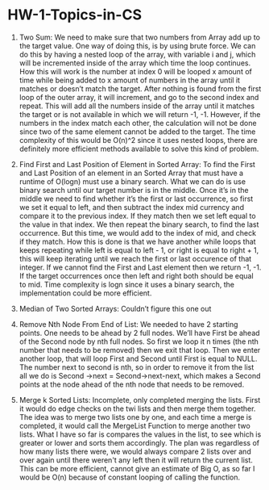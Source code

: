 # HW-1-Topics-in-CS

1)  Two Sum:
We need to make sure that two numbers from Array add up to the target value. One way of doing this, is by using brute force. We can do this by having a nested loop of the array, with variable i and j, which will be incremented inside of the array which time the loop continues. How this will work is the number at index 0 will be looped x amount of time while being added to x amount of numbers in the array until it matches or doesn’t match the target. After nothing is found from the first loop of the outer array, it will increment, and go to the second index and repeat. This will add all the numbers inside of the array until it matches the target or is not available in which we will return -1, -1. However, if the numbers in the index match each other, the calculation will not be done since two of the same element cannot be added to the target. The time complexity of this would be O(n)^2 since it uses nested loops, there are definitely more efficient methods available to solve this kind of problem.



2) Find First and Last Position of Element in Sorted Array:
To find the First and Last Position of an element in an Sorted Array that must have a runtime of O(logn) must use a binary search. What we can do is use binary search until our target number is in the middle. Once it’s in the middle we need to find whether it’s the first or last occurrence, so first we set it equal to left, and then subtract the index mid currency and compare it to the previous index. If they match then we set left equal to the value in that index. We then repeat the binary search, to find the last occurrence. But this time, we would add to the index of mid, and check if they match. How this is done is that we have another while loops that keeps repeating while left is equal to left - 1, or right is equal to right + 1, this will keep iterating until we reach the first or last occurence of that integer. If we cannot find the First and Last element then we  return -1, -1. If the target occurrences once then left and right both should be equal to mid. Time complexity is logn since it uses a binary search, the implementation could be more efficient. 


3) Median of Two Sorted Arrays: Couldn’t figure this one out


4) Remove Nth Node From End of List:
We needed to have 2 starting points. One needs to be ahead by 2 full nodes. We’ll have First be ahead of the Second node by nth full nodes. So first we loop it n times (the nth number that needs to be removed) then we exit that loop. Then we enter another loop, that will loop First and Second until First is equal to NULL. The number next to second is nth, so in order to remove it from the list all we do is Second ->next = Second->next-next, which makes a Second points at the node ahead of the nth node that needs to be removed. 


5) Merge k Sorted Lists: Incomplete, only completed merging the lists. First it would do edge checks on the twi lists and then merge them together. The idea was to merge two lists one by one, and each time a merge is completed, it would call the MergeList Function to merge another two lists. What I have so far is compares the values in the list, to see which is greater or lower and sorts them accordingly. The plan was regardless of how many lists there were, we would always compare 2 lists over and over again until there weren't any left then it will return the current list. This can be more efficient, cannot give an estimate of Big O, as so far I would be O(n) because of constant looping of calling the function.

